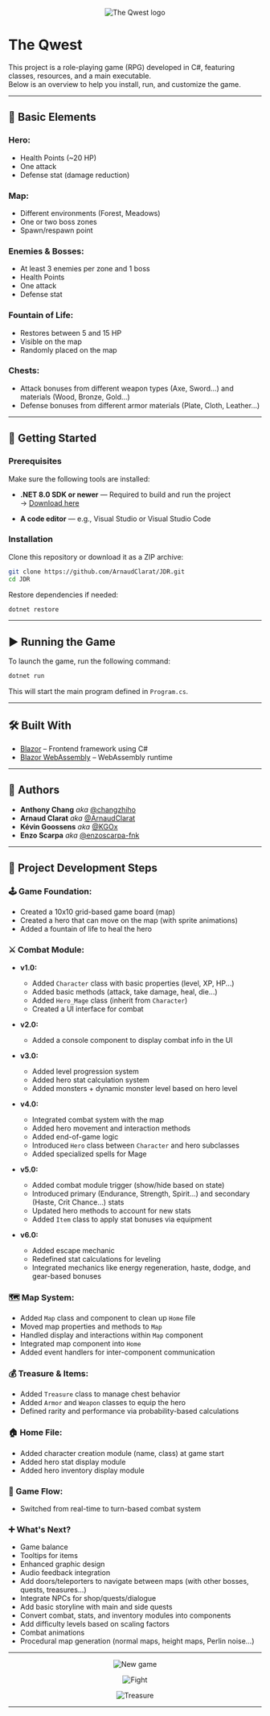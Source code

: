 <p align="center">
  <img src="https://i.ibb.co/YN2sLRT/the-qwest.png" alt="The Qwest logo" />
</p>

# The Qwest

This project is a role-playing game (RPG) developed in C#, featuring classes, resources, and a main executable.  
Below is an overview to help you install, run, and customize the game.

---

## 🧾 **Basic Elements**

### Hero:
- Health Points (~20 HP)
- One attack
- Defense stat (damage reduction)

### Map:
- Different environments (Forest, Meadows)
- One or two boss zones
- Spawn/respawn point

### Enemies & Bosses:
- At least 3 enemies per zone and 1 boss
- Health Points
- One attack
- Defense stat

### Fountain of Life:
- Restores between 5 and 15 HP
- Visible on the map
- Randomly placed on the map

### Chests:
- Attack bonuses from different weapon types (Axe, Sword…) and materials (Wood, Bronze, Gold…)
- Defense bonuses from different armor materials (Plate, Cloth, Leather…)

---

## 🚀 Getting Started

### Prerequisites

Make sure the following tools are installed:

- **.NET 8.0 SDK or newer** — Required to build and run the project  
  → [Download here](https://dotnet.microsoft.com/)

- **A code editor** — e.g., Visual Studio or Visual Studio Code

### Installation

Clone this repository or download it as a ZIP archive:

```bash
git clone https://github.com/ArnaudClarat/JDR.git
cd JDR
```

Restore dependencies if needed:

```bash
dotnet restore
```

---

## ▶️ Running the Game

To launch the game, run the following command:

```bash
dotnet run
```

This will start the main program defined in `Program.cs`.

---

## 🛠️ Built With

- [Blazor](https://dotnet.microsoft.com/apps/aspnet/web-apps/blazor) – Frontend framework using C#  
- [Blazor WebAssembly](https://dotnet.microsoft.com/apps/aspnet/web-apps/blazor) – WebAssembly runtime

---

## 👥 Authors

- **Anthony Chang** _aka_ [@changzhiho](https://github.com/changzhiho)  
- **Arnaud Clarat** _aka_ [@ArnaudClarat](https://github.com/ArnaudClarat)  
- **Kévin Goossens** _aka_ [@KGOx](https://github.com/KGOx)  
- **Enzo Scarpa** _aka_ [@enzoscarpa-fnk](https://github.com/enzoscarpa-fnk)

---

## 🧱 Project Development Steps

### 🕹️ Game Foundation:

- Created a 10x10 grid-based game board (map)
- Created a hero that can move on the map (with sprite animations)
- Added a fountain of life to heal the hero

### ⚔️ Combat Module:

- **v1.0:**
  - Added `Character` class with basic properties (level, XP, HP...)
  - Added basic methods (attack, take damage, heal, die...)
  - Added `Hero_Mage` class (inherit from `Character`)
  - Created a UI interface for combat

- **v2.0:**
  - Added a console component to display combat info in the UI

- **v3.0:**
  - Added level progression system
  - Added hero stat calculation system
  - Added monsters + dynamic monster level based on hero level

- **v4.0:**
  - Integrated combat system with the map
  - Added hero movement and interaction methods
  - Added end-of-game logic
  - Introduced `Hero` class between `Character` and hero subclasses
  - Added specialized spells for Mage

- **v5.0:**
  - Added combat module trigger (show/hide based on state)
  - Introduced primary (Endurance, Strength, Spirit…) and secondary (Haste, Crit Chance…) stats
  - Updated hero methods to account for new stats
  - Added `Item` class to apply stat bonuses via equipment

- **v6.0:**
  - Added escape mechanic
  - Redefined stat calculations for leveling
  - Integrated mechanics like energy regeneration, haste, dodge, and gear-based bonuses

### 🗺️ Map System:

- Added `Map` class and component to clean up `Home` file
- Moved map properties and methods to `Map`
- Handled display and interactions within `Map` component
- Integrated map component into `Home`
- Added event handlers for inter-component communication

### 💰 Treasure & Items:

- Added `Treasure` class to manage chest behavior
- Added `Armor` and `Weapon` classes to equip the hero
- Defined rarity and performance via probability-based calculations

### 🏠 Home File:

- Added character creation module (name, class) at game start
- Added hero stat display module
- Added hero inventory display module

### 🔄 Game Flow:

- Switched from real-time to turn-based combat system

### ➕ What's Next?

- Game balance
- Tooltips for items
- Enhanced graphic design
- Audio feedback integration
- Add doors/teleporters to navigate between maps (with other bosses, quests, treasures…)
- Integrate NPCs for shop/quests/dialogue
- Add basic storyline with main and side quests
- Convert combat, stats, and inventory modules into components
- Add difficulty levels based on scaling factors
- Combat animations
- Procedural map generation (normal maps, height maps, Perlin noise…)

---

<p align="center">
  <img src="https://i.ibb.co/7JVsQGvP/theqwest1.png" alt="New game" />
</p>

<p align="center">
  <img src="https://i.ibb.co/FqcNmN7q/theqwest2.png" alt="Fight" />
</p>

<p align="center">
  <img src="https://i.ibb.co/G4f1Hh58/theqwest3.png" alt="Treasure" />
</p>

---
